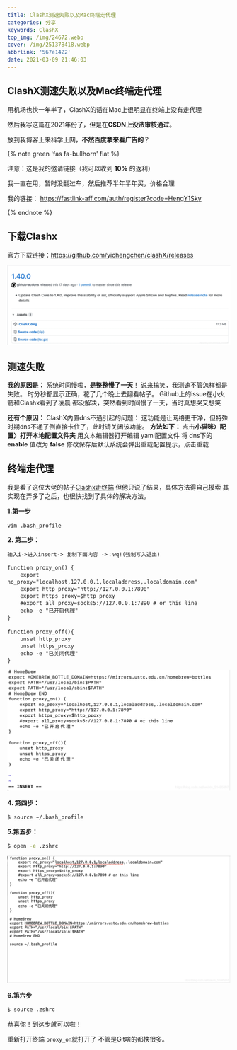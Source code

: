 ```yaml
---
title: ClashX测速失败以及Mac终端走代理
categories: 分享
keywords: ClashX
top_img: /img/24672.webp
cover: /img/251378418.webp
abbrlink: '567e1422'
date: 2021-03-09 21:46:03
---
```


##  ClashX测速失败以及Mac终端走代理

用机场也快一年半了，ClashX的话在Mac上很明显在终端上没有走代理

然后我写这篇在2021年份了，但是在**CSDN上没法审核通过**。

放到我博客上来科学上网，**不然百度拿来看广告的**？

{% note green 'fas fa-bullhorn' flat %}

注意：这是我的邀请链接（我可以收到 **10%** 的返利）

我一直在用，暂时没翻过车，然后推荐半年半年买，价格合理

我的链接： https://fastlink-aff.com/auth/register?code=HengY1Sky

{% endnote %}


## 下载Clashx 

官方下载链接：https://github.com/yichengchen/clashX/releases

<img src="/img/mics/20210309210610923.webp" alt="选择Clashx.dmg下载" style="zoom:80%;" />

## 测速失败

**我的原因是：**
系统时间慢啦，**是整整慢了一天**！
说来搞笑，我测速不管怎样都是失败。
时分秒都显示正确，花了几个晚上去翻看帖子。
Github上的issue在小火箭和Clashx看到了凌晨
都没解决，突然看到时间慢了一天，当时真想哭又想笑

**还有个原因：**
ClashX内置dns不通引起的问题：
这功能是让网络更干净，但特殊时期dns不通了倒直接卡住了，此时请关闭该功能。
**方法如下：**
点击**小猫咪〉配置〉打开本地配置文件夹**
用文本编辑器打开编辑 yaml配置文件
将 dns下的 **enable** 值改为 **false**
修改保存后默认系统会弹出重载配置提示，点击重载

## 终端走代理

我是看了这位大佬的帖子[Clashx走终端](https://blog.csdn.net/DSZhappy/article/details/108393159?ops_request_misc=&request_id=&biz_id=102&utm_term=clashxmac%E7%BB%88%E7%AB%AF%E4%BB%A3%E7%90%86&utm_medium=distribute.pc_search_result.none-task-blog-2~all~sobaiduweb~default-0-108393159.pc_search_result_before_js)
但他只说了结果，具体方法得自己摸索
其实现在弄多了之后，也很快找到了具体的解决方法。

  **1.第一步**

`vim .bash_profile`

 **2. 第二步：**

`输入i->进入insert-> 复制下面内容 ->：wq!(强制写入退出)`

```
function proxy_on() {
    export no_proxy="localhost,127.0.0.1,localaddress,.localdomain.com"
    export http_proxy="http://127.0.0.1:7890"
    export https_proxy=$http_proxy
    #export all_proxy=socks5://127.0.0.1:7890 # or this line
    echo -e "已开启代理"
}

function proxy_off(){
    unset http_proxy
    unset https_proxy
    echo -e "已关闭代理"
}

```

<img src="/img/mics/20210309212421139.webp" alt="效果图" style="zoom:80%;" />


**4. 第四步：**

```bash
$ source ~/.bash_profile
```

**5.第五步：**

```bash
$ open -e .zshrc
```

<img src="/img/mics/20210309213339480.webp" alt="效果图" style="zoom:80%;" />

**6.第六步**

```bash
$ source .zshrc
```

恭喜你！到这步就可以啦！

重新打开终端 `proxy_on`就打开了 不管是Git啥的都快很多。